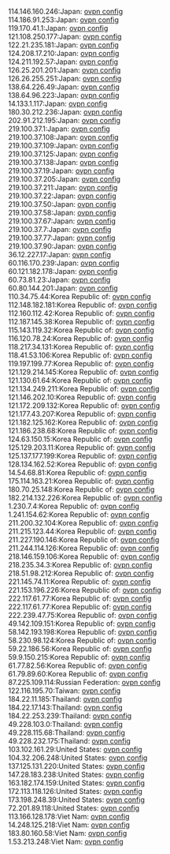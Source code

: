 114.146.160.246:Japan: [ovpn config](vpn/114_146_160_246.ovpn)  
114.186.91.253:Japan: [ovpn config](vpn/114_186_91_253.ovpn)  
119.170.41.1:Japan: [ovpn config](vpn/119_170_41_1.ovpn)  
121.108.250.177:Japan: [ovpn config](vpn/121_108_250_177.ovpn)  
122.21.235.181:Japan: [ovpn config](vpn/122_21_235_181.ovpn)  
124.208.17.210:Japan: [ovpn config](vpn/124_208_17_210.ovpn)  
124.211.192.57:Japan: [ovpn config](vpn/124_211_192_57.ovpn)  
126.25.201.201:Japan: [ovpn config](vpn/126_25_201_201.ovpn)  
126.26.255.251:Japan: [ovpn config](vpn/126_26_255_251.ovpn)  
138.64.226.49:Japan: [ovpn config](vpn/138_64_226_49.ovpn)  
138.64.96.223:Japan: [ovpn config](vpn/138_64_96_223.ovpn)  
14.133.1.117:Japan: [ovpn config](vpn/14_133_1_117.ovpn)  
180.30.212.236:Japan: [ovpn config](vpn/180_30_212_236.ovpn)  
202.91.212.195:Japan: [ovpn config](vpn/202_91_212_195.ovpn)  
219.100.37.1:Japan: [ovpn config](vpn/219_100_37_1.ovpn)  
219.100.37.108:Japan: [ovpn config](vpn/219_100_37_108.ovpn)  
219.100.37.109:Japan: [ovpn config](vpn/219_100_37_109.ovpn)  
219.100.37.125:Japan: [ovpn config](vpn/219_100_37_125.ovpn)  
219.100.37.138:Japan: [ovpn config](vpn/219_100_37_138.ovpn)  
219.100.37.19:Japan: [ovpn config](vpn/219_100_37_19.ovpn)  
219.100.37.205:Japan: [ovpn config](vpn/219_100_37_205.ovpn)  
219.100.37.211:Japan: [ovpn config](vpn/219_100_37_211.ovpn)  
219.100.37.22:Japan: [ovpn config](vpn/219_100_37_22.ovpn)  
219.100.37.50:Japan: [ovpn config](vpn/219_100_37_50.ovpn)  
219.100.37.58:Japan: [ovpn config](vpn/219_100_37_58.ovpn)  
219.100.37.67:Japan: [ovpn config](vpn/219_100_37_67.ovpn)  
219.100.37.7:Japan: [ovpn config](vpn/219_100_37_7.ovpn)  
219.100.37.77:Japan: [ovpn config](vpn/219_100_37_77.ovpn)  
219.100.37.90:Japan: [ovpn config](vpn/219_100_37_90.ovpn)  
36.12.227.17:Japan: [ovpn config](vpn/36_12_227_17.ovpn)  
60.116.170.239:Japan: [ovpn config](vpn/60_116_170_239.ovpn)  
60.121.182.178:Japan: [ovpn config](vpn/60_121_182_178.ovpn)  
60.73.81.23:Japan: [ovpn config](vpn/60_73_81_23.ovpn)  
60.80.144.201:Japan: [ovpn config](vpn/60_80_144_201.ovpn)  
110.34.75.44:Korea Republic of: [ovpn config](vpn/110_34_75_44.ovpn)  
112.148.182.181:Korea Republic of: [ovpn config](vpn/112_148_182_181.ovpn)  
112.160.112.42:Korea Republic of: [ovpn config](vpn/112_160_112_42.ovpn)  
112.187.145.38:Korea Republic of: [ovpn config](vpn/112_187_145_38.ovpn)  
115.143.119.32:Korea Republic of: [ovpn config](vpn/115_143_119_32.ovpn)  
116.120.78.24:Korea Republic of: [ovpn config](vpn/116_120_78_24.ovpn)  
118.217.34.131:Korea Republic of: [ovpn config](vpn/118_217_34_131.ovpn)  
118.41.53.106:Korea Republic of: [ovpn config](vpn/118_41_53_106.ovpn)  
119.197.199.77:Korea Republic of: [ovpn config](vpn/119_197_199_77.ovpn)  
121.129.214.145:Korea Republic of: [ovpn config](vpn/121_129_214_145.ovpn)  
121.130.61.64:Korea Republic of: [ovpn config](vpn/121_130_61_64.ovpn)  
121.134.249.211:Korea Republic of: [ovpn config](vpn/121_134_249_211.ovpn)  
121.146.202.10:Korea Republic of: [ovpn config](vpn/121_146_202_10.ovpn)  
121.172.209.132:Korea Republic of: [ovpn config](vpn/121_172_209_132.ovpn)  
121.177.43.207:Korea Republic of: [ovpn config](vpn/121_177_43_207.ovpn)  
121.182.125.162:Korea Republic of: [ovpn config](vpn/121_182_125_162.ovpn)  
121.186.238.68:Korea Republic of: [ovpn config](vpn/121_186_238_68.ovpn)  
124.63.150.15:Korea Republic of: [ovpn config](vpn/124_63_150_15.ovpn)  
125.129.203.11:Korea Republic of: [ovpn config](vpn/125_129_203_11.ovpn)  
125.137.177.199:Korea Republic of: [ovpn config](vpn/125_137_177_199.ovpn)  
128.134.162.52:Korea Republic of: [ovpn config](vpn/128_134_162_52.ovpn)  
14.54.68.81:Korea Republic of: [ovpn config](vpn/14_54_68_81.ovpn)  
175.114.163.21:Korea Republic of: [ovpn config](vpn/175_114_163_21.ovpn)  
180.70.25.148:Korea Republic of: [ovpn config](vpn/180_70_25_148.ovpn)  
182.214.132.226:Korea Republic of: [ovpn config](vpn/182_214_132_226.ovpn)  
1.230.7.4:Korea Republic of: [ovpn config](vpn/1_230_7_4.ovpn)  
1.241.154.62:Korea Republic of: [ovpn config](vpn/1_241_154_62.ovpn)  
211.200.32.104:Korea Republic of: [ovpn config](vpn/211_200_32_104.ovpn)  
211.215.123.44:Korea Republic of: [ovpn config](vpn/211_215_123_44.ovpn)  
211.227.190.146:Korea Republic of: [ovpn config](vpn/211_227_190_146.ovpn)  
211.244.114.126:Korea Republic of: [ovpn config](vpn/211_244_114_126.ovpn)  
218.146.159.106:Korea Republic of: [ovpn config](vpn/218_146_159_106.ovpn)  
218.235.34.3:Korea Republic of: [ovpn config](vpn/218_235_34_3.ovpn)  
218.51.98.212:Korea Republic of: [ovpn config](vpn/218_51_98_212.ovpn)  
221.145.74.11:Korea Republic of: [ovpn config](vpn/221_145_74_11.ovpn)  
221.153.196.226:Korea Republic of: [ovpn config](vpn/221_153_196_226.ovpn)  
222.117.61.77:Korea Republic of: [ovpn config](vpn/222_117_61_77.ovpn)  
222.117.61.77:Korea Republic of: [ovpn config](vpn/222_117_61_77.ovpn)  
222.239.47.75:Korea Republic of: [ovpn config](vpn/222_239_47_75.ovpn)  
49.142.109.151:Korea Republic of: [ovpn config](vpn/49_142_109_151.ovpn)  
58.142.193.198:Korea Republic of: [ovpn config](vpn/58_142_193_198.ovpn)  
58.230.98.124:Korea Republic of: [ovpn config](vpn/58_230_98_124.ovpn)  
59.22.186.56:Korea Republic of: [ovpn config](vpn/59_22_186_56.ovpn)  
59.9.150.215:Korea Republic of: [ovpn config](vpn/59_9_150_215.ovpn)  
61.77.82.56:Korea Republic of: [ovpn config](vpn/61_77_82_56.ovpn)  
61.79.89.60:Korea Republic of: [ovpn config](vpn/61_79_89_60.ovpn)  
87.225.109.114:Russian Federation: [ovpn config](vpn/87_225_109_114.ovpn)  
122.116.195.70:Taiwan: [ovpn config](vpn/122_116_195_70.ovpn)  
184.22.11.185:Thailand: [ovpn config](vpn/184_22_11_185.ovpn)  
184.22.17.143:Thailand: [ovpn config](vpn/184_22_17_143.ovpn)  
184.22.253.239:Thailand: [ovpn config](vpn/184_22_253_239.ovpn)  
49.228.103.0:Thailand: [ovpn config](vpn/49_228_103_0.ovpn)  
49.228.115.68:Thailand: [ovpn config](vpn/49_228_115_68.ovpn)  
49.228.232.175:Thailand: [ovpn config](vpn/49_228_232_175.ovpn)  
103.102.161.29:United States: [ovpn config](vpn/103_102_161_29.ovpn)  
104.32.206.248:United States: [ovpn config](vpn/104_32_206_248.ovpn)  
137.125.131.220:United States: [ovpn config](vpn/137_125_131_220.ovpn)  
147.28.183.238:United States: [ovpn config](vpn/147_28_183_238.ovpn)  
163.182.174.159:United States: [ovpn config](vpn/163_182_174_159.ovpn)  
172.113.118.126:United States: [ovpn config](vpn/172_113_118_126.ovpn)  
173.198.248.39:United States: [ovpn config](vpn/173_198_248_39.ovpn)  
72.201.89.118:United States: [ovpn config](vpn/72_201_89_118.ovpn)  
113.166.128.178:Viet Nam: [ovpn config](vpn/113_166_128_178.ovpn)  
14.248.125.218:Viet Nam: [ovpn config](vpn/14_248_125_218.ovpn)  
183.80.160.58:Viet Nam: [ovpn config](vpn/183_80_160_58.ovpn)  
1.53.213.248:Viet Nam: [ovpn config](vpn/1_53_213_248.ovpn)  

